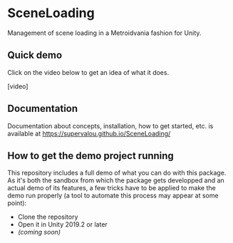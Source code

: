 # SceneLoading
Management of scene loading in a Metroidvania fashion for Unity.

## Quick demo
Click on the video below to get an idea of what it does.

[video]

## Documentation
Documentation about concepts, installation, how to get started, etc. is available at https://supervalou.github.io/SceneLoading/


## How to get the demo project running

This repository includes a full demo of what you can do with this package. As it's both the sandbox from which the package gets developped and an actual demo of its features, a few tricks have to be applied to make the demo run properly (a tool to automate this process may appear at some point):
- Clone the repository
- Open it in Unity 2019.2 or later
- *(coming soon)*
